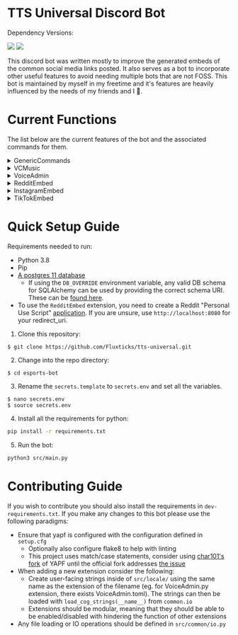 # TTS Universal Discord Bot

Dependency Versions:

<div align=left>
    <img src="https://img.shields.io/badge/min%20python%20version-3.9.0-green?style=flat-square" />
    <img src="https://img.shields.io/badge/min%20postgres%20version-11-lightgrey?style=flat-square" />
</div>

This discord bot was written mostly to improve the generated embeds of the common social media links posted.
It also serves as a bot to incorporate other useful features to avoid needing multiple bots that are not FOSS.
This bot is maintained by myself in my freetime and it's features are heavily influenced by the needs of my friends and I 🙂.

# Current Functions

The list below are the current features of the bot and the associated commands for them.

<details>
<summary>GenericCommands</summary>

## GenericCommands

This extension is used for any commands that don't fit into an existing extension.

### Current Commands:

#### /reload-quotes

- Refresh the current list of quotes and change to a new random one in the list.

</details>

<details>
<summary>VCMusic</summary>

## VCMusic

Provides the ability to play music / YouTube videos in a Voice Channel.
The bot can be controlled either with commands or using the buttons in the designated "music channel".

### Current Commands:

#### /music-admin set-channel \<channel\> [optional: color] [optional: clear-channel] [optional: read-only]

- Sets the channel to define as the music channel.

#### /music play

- Resumes or starts playback.

#### /music pause

- Pauses playback.

#### /music skip-song

- Skips the current song. Stops playback if the last song in the queue.

#### /music shuffle-queue

- Shuffles the current queue.

#### /music add-music

- Opens the dialogue to add one or many songs to the queue.

#### /music view-queue

- Shows the current queue.

#### /music stop

- Stop the current playback.

#### /music volume \<volume\>

- Sets the volume percentage between 0-100

</details>

<details>
<summary>VoiceAdmin</summary>

## VoiceAdmin

VoiceAdmin extension is used to dynamically create and manage Voice Channels, by assigning specific channels to act as parent channels.
When users join parent Voice Channels, a new chil Voice Channel is created, and the user moved to it.
The user has control over the child Voice Channel name, and can limit how many/who can join.

### Current Commands:

#### /vc-admin set-parent \<voice-channel\>

- Set a Voice Channel to be a parent Voice Channel.

#### /vc-admin remove-parent \<voice-channel\>

- Remove a Voice Channel from being a parent Voice Channel.

#### /vc get-parents

- Get the list of current parent Voice Channels.

#### /vc rename \<new-name\>

- Rename your current Voice Channel

#### /vc lock

- Only allow current members to (re)join your Voice Channel.

#### /vc unlock

- Allow anyone to join your Voice Channel again.

#### /vc limit

- Set the member count limit of your Voice Channel.

#### /vc remove-limit

- Remove the member count limit of your Voice Channel.

</details>

<details>
<summary>RedditEmbed</summary>

## RedditEmbed

Improves the content of the embed for a given Reddit link.
By default, message contents will not be checked for a Reddit link and the improved embeds will onl be made for links sent using the command.
This behaviour can be changed using the `reddit-admin` commands to toggle message scanning.

#### /reddit-admin enable-auto-convert

- Enables checking message for the presence of Reddit links.

#### /reddit-admin disable-auto-convert

- Disables checking messages for the presence of Reddit links.

#### /reddit embed \<url\>

- Get a better embed for the given Reddit url.

</details>

<details>
<summary>InstagramEmbed</summary>

## InstagramEmbed

Improves the content of the embed for a given Instagram link.
By default, message contents will not be checked for a Instagram link and the improved embeds will onl be made for links sent using the command.
This behaviour can be changed using the `insta-admin` commands to toggle message scanning.

#### /insta-admin enable-auto-convert

- Enables checking message for the presence of Instagram links.

#### /insta-admin disable-auto-convert

- Disables checking messages for the presence of Instagram links.

#### /insta embed \<url\>

- Get a better embed for the given Instagram url.

</details>

<details>
<summary>TikTokEmbed</summary>

## TikTokEmbed

Improves the content of the embed for a given TikTok link.
By default, message contents will not be checked for a TikTok link and the improved embeds will onl be made for links sent using the command.
This behaviour can be changed using the `tiktok-admin` commands to toggle message scanning.

#### /tiktok-admin enable-auto-convert

- Enables checking message for the presence of TikTok links.

#### /tiktok-admin disable-auto-convert

- Disables checking messages for the presence of TikTok links.

#### /tiktok embed \<url\>

- Get a better embed for the given TikTok url.

</details>

# Quick Setup Guide

Requirements needed to run:

- Python 3.8
- Pip
- [A postgres 11 database](https://www.postgresql.org/docs/current/admin.html)
  - If using the `DB_OVERRIDE` environment variable, any valid DB schema for SQLAlchemy can be used by providing the correct schema URI. These can be [found here](https://docs.sqlalchemy.org/en/14/dialects/).
- To use the `RedditEmbed` extension, you need to create a Reddit "Personal Use Script" [application](https://www.reddit.com/prefs/apps). If you are unsure, use `http://localhost:8080` for your redirect_uri.

1. Clone this repository:

```console
$ git clone https://github.com/Fluxticks/tts-universal.git
```

2. Change into the repo directory:

```console
$ cd esports-bot
```

3. Rename the `secrets.template` to `secrets.env` and set all the variables.

```console
$ nano secrets.env
$ source secrets.env
```

4. Install all the requirements for python:

```bash
pip install -r requirements.txt
```

5. Run the bot:

```bash
python3 src/main.py
```

# Contributing Guide

If you wish to contribute you should also install the requirements in `dev-requirements.txt`.
If you make any changes to this bot please use the following paradigms:

- Ensure that yapf is configured with the configuration defined in `setup.cfg`
  - Optionally also configure flake8 to help with linting
  - This project uses match/case statements, consider using [char101's fork](https://github.com/char101/yapf/releases/tag/v0.31.0) of YAPF until the official fork addresses [the issue](https://github.com/google/yapf/issues/983)
- When adding a new extension consider the following:
  - Create user-facing strings inside of `src/locale/` using the same name as the extension of the filename (eg. for VoiceAdmin.py extension, there exists VoiceAdmin.toml). The strings can then be loaded with `load_cog_strings(__name__)` from `common.io`
  - Extensions should be modular, meaning that they should be able to be enabled/disabled with hindering the function of other extensions
- Any file loading or IO operations should be defined in `src/common/io.py`
